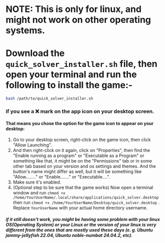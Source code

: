 # NOTE: This is only for linux, and might not work on other operating systems.
# Download the `quick_solver_installer.sh` file, then open your terminal and run the following to install the game:-
```bash
bash /path/to/quick_solver_installer.sh
```
### if you see a ❌ mark on the app icon on your desktop screen.
#### That means you chose the option for the game icon to appear on your desktop:
1. Go to your desktop screen, right-click on the game icon, then click "Allow Launching".
2. And then right-click on it again, click on "Properties", then find the "Enable running as a program" or "Executable as a Program" or something like that, it might be on the "Permissions" tab or in some other tab based on your version and os settings and themes. And the button's name might differ as well, but it will be something like "Allow........" or "Enable......." or "Executable....".
3. Make sure it's enabled.
4. (Optional step to be sure that the game works) Now open a terminal window and run `chmod +x /home/YourUserName/.local/share/applications/quick_solver.desktop` then run `chmod +x /home/YourUserName/Desktop/quick_solver.desktop` . Replace `YourUserName` with your actual home directory username.

##### if it still doesn't work, you might be having some problem with your linux OS(Operating System) or your Linux or the version of your linux is very different from the ones that are mostly used these days (e. g. Ubuntu jammy-jellyfish 22.04, Ubuntu noble-numbat 24.04.2, etc).
